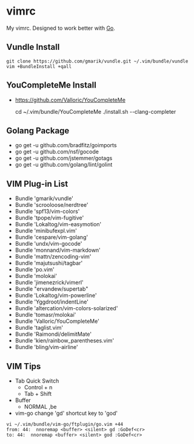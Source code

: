 vimrc
=====

My vimrc. Designed to work better with [Go].

## Vundle Install

    git clone https://github.com/gmarik/vundle.git ~/.vim/bundle/vundle
    vim +BundleInstall +qall


## YouCompleteMe Install

* https://github.com/Valloric/YouCompleteMe

    cd ~/.vim/bundle/YouCompleteMe
    ./install.sh --clang-completer


## Golang Package

* go get -u github.com/bradfitz/goimports
* go get -u github.com/nsf/gocode
* go get -u github.com/jstemmer/gotags
* go get -u github.com/golang/lint/golint


## VIM Plug-in List

* Bundle 'gmarik/vundle'
* Bundle 'scrooloose/nerdtree'
* Bundle 'spf13/vim-colors'
* Bundle 'tpope/vim-fugitive'
* Bundle 'Lokaltog/vim-easymotion'
* Bundle 'minibufexpl.vim'
* Bundle 'cespare/vim-golang'
* Bundle 'undx/vim-gocode'
* Bundle 'monnand/vim-markdown'
* Bundle 'mattn/zencoding-vim'
* Bundle 'majutsushi/tagbar'
* Bundle 'po.vim'
* Bundle 'molokai'
* Bundle 'jimenezrick/vimerl'
* Bundle "ervandew/supertab"
* Bundle 'Lokaltog/vim-powerline'
* Bundle 'Yggdroot/indentLine'
* Bundle 'altercation/vim-colors-solarized'
* Bundle 'tomasr/molokai'
* Bundle 'Valloric/YouCompleteMe'
* Bundle 'taglist.vim'
* Bundle 'Raimondi/delimitMate'
* Bundle 'kien/rainbow_parentheses.vim'
* Bundle 'bling/vim-airline'


## VIM Tips

* Tab Quick Switch
    * Control + n
    * Tab + Shift
* Buffer
    * NORMAL ,be
* vim-go change 'gd' shortcut key to 'god'
```
vi ~/.vim/bundle/vim-go/ftplugin/go.vim +44
from: 44:  nnoremap <buffer> <silent> gd :GoDef<cr>
to: 44:  nnoremap <buffer> <silent> god :GoDef<cr>
```

[Go]: http://golang.org



